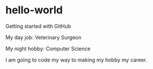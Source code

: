 # hello-world

Getting started with GitHub

My day job: Veterinary Surgeon

My night hobby: Computer Science

I am going to code my way to making my hobby my career.

